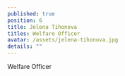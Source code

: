 ```yaml
---
published: true
position: 6
title: Jelena Tihonova
titles: Welfare Officer
avatar: /assets/jelena-tihonova.jpg
details: ""
---
```

Welfare Officer